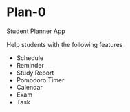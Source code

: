 # Plan-0
Student Planner App

Help students with the following features

- Schedule
- Reminder
- Study Report
- Pomodoro Timer
- Calendar
- Exam
- Task
